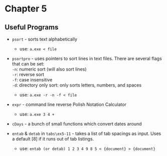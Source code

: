 # Chapter 5

## Useful Programs
* `psort` - sorts text alphabetically
    * use: `a.exe < file`

* `psortpro` - uses pointers to sort lines in text files. There are several flags that can be set:  
    `-n`: numeric sort (will also sort lines)  
    `-r`: reverse sort  
    `-f`: case insensitive  
    `-d`: directory only sort: only sorts letters, numbers, and spaces
    * use: `a.exe -r -n -f < file`  

* `expr` - command line reverse Polish Notation Calculator
    * use: `a.exe 3 4 +`

* `cDays` - a bunch of small functions which convert dates around

* `entab` & `detab` in `tabs\ex5-11` - takes a list of tab spacings as input. Uses a default [8] if it runs out of tab listings.
    * use: `entab (or detab) 1 2 3 4 9 8 5 < {document} > {document}`
